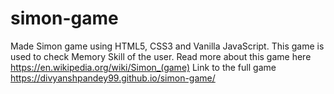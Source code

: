# simon-game
Made Simon game using HTML5, CSS3 and Vanilla JavaScript. This game is used to check Memory Skill of the user. Read more about this game here https://en.wikipedia.org/wiki/Simon_(game)
Link to the full game https://divyanshpandey99.github.io/simon-game/
